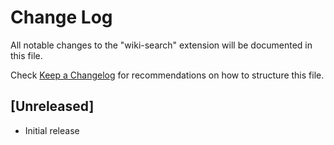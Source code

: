 # Change Log

All notable changes to the "wiki-search" extension will be documented in this file.

Check [Keep a Changelog](http://keepachangelog.com/) for recommendations on how to structure this file.

## [Unreleased]

- Initial release
